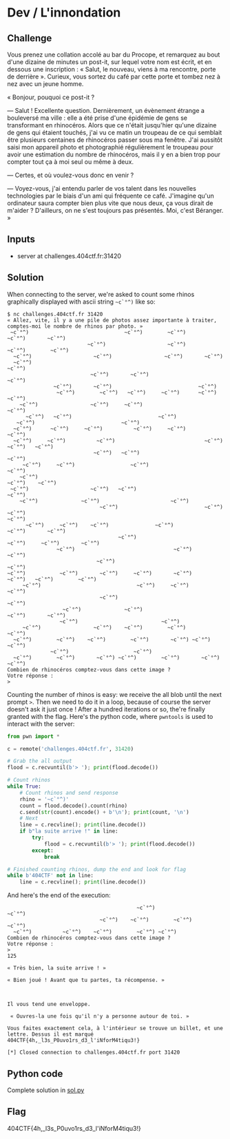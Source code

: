 # Dev / L'innondation

## Challenge
Vous prenez une collation accolé au bar du Procope, et remarquez au bout d'une dizaine de minutes un post-it, sur lequel votre nom est écrit, et en dessous une inscription : « Salut, le nouveau, viens à ma rencontre, porte de derrière ».
Curieux, vous sortez du café par cette porte et tombez nez à nez avec un jeune homme.

« Bonjour, pouquoi ce post-it ?

— Salut ! Excellente question. Dernièrement, un évènement étrange a bouleversé ma ville : elle a été prise d'une épidémie de gens se transformant en rhinocéros. Alors que ce n'était jusqu'hier qu'une dizaine de gens qui étaient touchés, j'ai vu ce matin un troupeau de ce qui semblait être plusieurs centaines de rhinocéros passer sous ma fenêtre. J'ai aussitôt saisi mon appareil photo et photographié régulièrement le troupeau pour avoir une estimation du nombre de rhinocéros, mais il y en a bien trop pour compter tout ça à moi seul ou même à deux.

— Certes, et où voulez-vous donc en venir ?

— Voyez-vous, j'ai entendu parler de vos talent dans les nouvelles technologies par le biais d'un ami qui fréquente ce café. J'imagine qu'un ordinateur saura compter bien plus vite que nous deux, ça vous dirait de m'aider ? D'ailleurs, on ne s'est toujours pas présentés. Moi, c'est Béranger. »

## Inputs
- server at challenges.404ctf.fr:31420

## Solution
When connecting to the server, we're asked to count some rhinos  graphically displayed with ascii string ``~c`°^)`` like so:

```console
$ nc challenges.404ctf.fr 31420
« Allez, vite, il y a une pile de photos assez importante à traiter,
comptes-moi le nombre de rhinos par photo. »
 ~c`°^)                               ~c`°^)        ~c`°^)                 ~c`°^)       ~c`°^)
                          ~c`°^)                    ~c`°^)                  ~c`°^)        ~c`°^)
  ~c`°^)                    ~c`°^)                 ~c`°^)       ~c`°^)
  ~c`°^)                                                                              ~c`°^)
                           ~c`°^)       ~c`°^)                            ~c`°^)
               ~c`°^)       ~c`°^)                            ~c`°^)
                ~c`°^)        ~c`°^)   ~c`°^)     ~c`°^)      ~c`°^)                     ~c`°^)
    ~c`°^)                 ~c`°^)     ~c`°^)                                 ~c`°^)
      ~c`°^)   ~c`°^)                            ~c`°^)
   ~c`°^)                            ~c`°^)
  ~c`°^)      ~c`°^)     ~c`°^)          ~c`°^)     ~c`°^)                             ~c`°^)
  ~c`°^)     ~c`°^)          ~c`°^)                             ~c`°^)     ~c`°^)   ~c`°^)
                            ~c`°^)   ~c`°^)                             ~c`°^)
     ~c`°^)     ~c`°^)                  ~c`°^)                                ~c`°^)
    ~c`°^)                                                                   ~c`°^)    ~c`°^)
 ~c`°^)                    ~c`°^)   ~c`°^)                       ~c`°^)
    ~c`°^)              ~c`°^)                       ~c`°^)
                              ~c`°^)                            ~c`°^)                   ~c`°^)
~c`°^)
      ~c`°^)     ~c`°^)    ~c`°^)               ~c`°^)           ~c`°^)       ~c`°^)
                                    ~c`°^)                        ~c`°^)     ~c`°^)       ~c`°^)
                ~c`°^)                                ~c`°^)                             ~c`°^)
                             ~c`°^)                                                   ~c`°^)
~c`°^)           ~c`°^)       ~c`°^)     ~c`°^)       ~c`°^)     ~c`°^)   ~c`°^)        ~c`°^)
     ~c`°^)                               ~c`°^)     ~c`°^)                 ~c`°^)
                              ~c`°^)                                      ~c`°^)
                  ~c`°^)              ~c`°^)                                ~c`°^)       ~c`°^)
                 ~c`°^)                           ~c`°^)
     ~c`°^)                 ~c`°^)    ~c`°^)        ~c`°^)                            ~c`°^)
  ~c`°^)        ~c`°^)    ~c`°^)        ~c`°^)       ~c`°^) ~c`°^)        ~c`°^)
              ~c`°^)                     ~c`°^)
  ~c`°^)        ~c`°^)       ~c`°^) ~c`°^)        ~c`°^)       ~c`°^)    ~c`°^)
Combien de rhinocéros comptez-vous dans cette image ?
Votre réponse :
>
```

Counting the number of rhinos is easy: we receive the all blob until the next prompt `>`. Then we need to do it in a loop, because of course the server doesn't ask it just once ! After a hundred iterations or so, the're finally granted with the flag. Here's the python code, where `pwntools` is used to interact with the server:


```python
from pwn import *

c = remote('challenges.404ctf.fr', 31420)

# Grab the all output
flood = c.recvuntil(b'> '); print(flood.decode())

# Count rhinos
while True:
    # Count rhinos and send response
    rhino = '~c`°^)'
    count = flood.decode().count(rhino)
    c.send(str(count).encode() + b'\n'); print(count, '\n')
    # Next
    line = c.recvline(); print(line.decode())
    if b"la suite arrive !" in line:
        try:
            flood = c.recvuntil(b'> '); print(flood.decode())
        except:
            break

# Finished counting rhinos, dump the end and look for flag
while b'404CTF' not in line:
    line = c.recvline(); print(line.decode())
```

And here's the end of the execution:
```console
                                          ~c`°^)                  ~c`°^)
                              ~c`°^)    ~c`°^)        ~c`°^)                           ~c`°^)
  ~c`°^)          ~c`°^)    ~c`°^)        ~c`°^) ~c`°^)
Combien de rhinocéros comptez-vous dans cette image ?
Votre réponse :
>
125

« Très bien, la suite arrive ! »

« Bien joué ! Avant que tu partes, ta récompense. »



Il vous tend une enveloppe.

 « Ouvres-la une fois qu'il n'y a personne autour de toi. »

Vous faites exactement cela, à l'intérieur se trouve un billet, et une lettre. Dessus il est marqué 404CTF{4h,_l3s_P0uvo1rs_d3_l'iNforM4tiqu3!}

[*] Closed connection to challenges.404ctf.fr port 31420

```

## Python code
Complete solution in [sol.py](./sol.py)

## Flag
404CTF{4h,_l3s_P0uvo1rs_d3_l'iNforM4tiqu3!}
